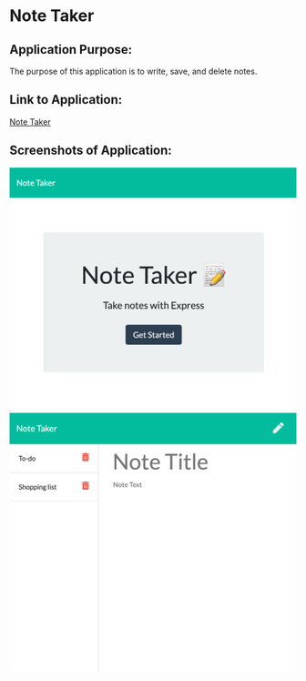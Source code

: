 # Note Taker

## Application Purpose:
The purpose of this application is to write, save, and delete notes.

## Link to Application:
[Note Taker](https://note-taker-ss.herokuapp.com/)

## Screenshots of Application:
![screenshot](/public/assets/images/ss1.png)
![screenshot2](/public/assets/images/ss20.png)
